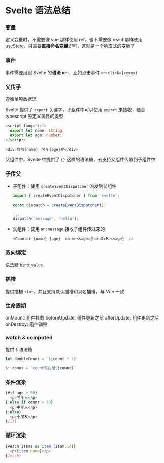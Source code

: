 # Svelte 语法总结

### 变量

定义变量时，不需要像 vue 那样使用 ref，也不需要像 react 那样使用 useState。只需要**直接命名变量**即可，这就是一个响应式的变量了

### 事件

事件需要用到 Svelte 的**语法 on**:，比如点击事件 `on:click={xxxxx}`

### 父传子

遵循单项数据流

Svelte 提供了 `export` 关键字，子组件中可以使用 `export` 来接收，结合 typescript 去定义属性的类型

```ts
<script lang="ts">
  export let name: string;
  export let age: number;
</script>

<div>我叫{name}，今年{age}岁</div>
```

父组件中，Svelte 中提供了 `{}` 这样的语法糖，去支持父组件传值到子组件中

### 子传父

- 子组件：使用 `createEventDispatcher` 派发到父组件

  ```ts
  import { createEventDispatcher } from 'svelte';

  const dispatch = createEventDispatcher();

  ...
  dispatch('message', 'hello');
  ```

- 父组件：使用 `on:message` 接收子组件传过来的

  ```ts
  <Counter {name} {age}  on:message={handleMessage}  />
  ```

### 双向绑定

语法糖 `bind:value`

### 插槽

提供插槽 `slot`，并且支持默认插槽和具名插槽，与 Vue 一致

### 生命周期

onMount: 组件挂载
beforeUpdate: 组件更新之前
afterUpdate: 组件更新之后
onDestroy: 组件销毁

### watch & computed

提供 `$` 语法糖

```js
let doubleCount = `${count * 2}`

$: count = `count现在是${count}`
```

### 条件渲染

```js
{#if age > 50}
  <p>老年人</p>
{:else if count > 30}
  <p>中年人</p>
{:else}
  <p>小朋友</p>
{/if}
```

### 循环渲染

```js
{#each items as item (item.id)}
  <p>{item.name}</p>
{/each}
```
